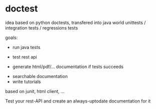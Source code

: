 doctest
=======

idea based on python doctests, transfered into java world
unittests / integration tests / regressions tests


goals:
- run java tests
 * test rest api
- generate html/pdf/... documentation if tests succeeds
 * searchable documentation
 * write tutorials



based on junit, html client, ...

Test your rest-API and create an always-uptodate documentation for it